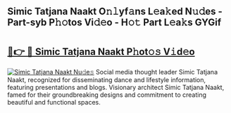 ## Simic Tatjana Naakt O𝚗𝚕yf𝚊ns L𝚎a𝚔ed N𝚞𝚍es - Part-syb P𝚑𝚘tos Vi𝚍𝚎o - H𝚘𝚝 Part L𝚎a𝚔s GYGif

# <h2><a href="http://kf0g5m.oniu.top/?m=Simic+Tatjana+Naakt">🔗👉 🔴 Simic Tatjana Naakt P𝚑ot𝚘𝚜 V𝚒d𝚎o</a></h2>

[![Simic Tatjana Naakt Nu𝚍e𝚜](https://i.imgur.com/0qMVB7G.gif)](http://kf0g5m.oniu.top/?m=Simic+Tatjana+Naakt)
Social media thought leader Simic Tatjana Naakt, recognized for disseminating dance and lifestyle information, featuring presentations and blogs. Visionary architect Simic Tatjana Naakt, famed for their groundbreaking designs and commitment to creating beautiful and functional spaces.  
